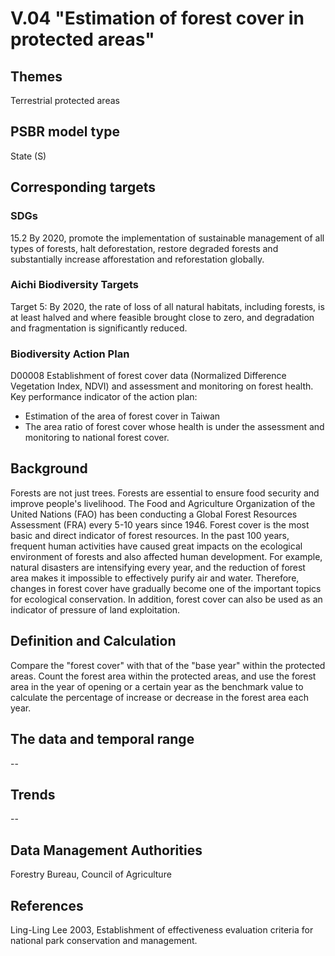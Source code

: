 # V.04 "Estimation of forest cover in protected areas"

<script type="text/javascript" src="http://cdn.mathjax.org/mathjax/latest/MathJax.js?config=TeX-AMS-MML_HTMLorMML"></script>

## Themes
Terrestrial protected areas
## PSBR model type
State (S)
## Corresponding targets
### SDGs
15.2 By 2020, promote the implementation of sustainable management of all types of forests, halt deforestation, restore degraded forests and substantially increase afforestation and reforestation globally.
### Aichi Biodiversity Targets
Target 5: By 2020, the rate of loss of all natural habitats, including forests, is at least halved and where feasible brought close to zero, and degradation and fragmentation is significantly reduced.
### Biodiversity Action Plan
D00008 Establishment of forest cover data (Normalized Difference Vegetation Index, NDVI) and assessment and monitoring on forest health. Key performance indicator of the action plan:
* Estimation of the area of forest cover in Taiwan
* The area ratio of forest cover whose health is under the assessment and monitoring to national forest cover.
## Background
Forests are not just trees. Forests are essential to ensure food security and improve people's livelihood. The Food and Agriculture Organization of the United Nations (FAO) has been conducting a Global Forest Resources Assessment (FRA) every 5-10 years since 1946. Forest cover is the most basic and direct indicator of forest resources. In the past 100 years, frequent human activities have caused great impacts on the ecological environment of forests and also affected human development. For example, natural disasters are intensifying every year, and the reduction of forest area makes it impossible to effectively purify air and water. Therefore, changes in forest cover have gradually become one of the important topics for ecological conservation. In addition, forest cover can also be used as an indicator of pressure of land exploitation.
## Definition and Calculation

Compare the "forest cover" with that of the "base year" within the protected areas. Count the forest area within the protected areas, and use the forest area in the year of opening or a certain year as the benchmark value to calculate the percentage of increase or decrease in the forest area each year.

## The data and temporal range
--
## Trends
--
## Data Management Authorities
Forestry Bureau, Council of Agriculture
## References
Ling-Ling Lee 2003, Establishment of effectiveness evaluation criteria for national park conservation and management.
